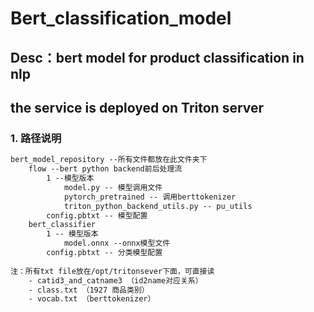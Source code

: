 # Bert_classification_model
## Desc：bert model for product classification in nlp
##       the service is deployed on Triton server
### 1. 路径说明
```html
bert_model_repository --所有文件都放在此文件夹下
    flow --bert python backend前后处理流
        1 --模型版本
            model.py -- 模型调用文件 
            pytorch_pretrained -- 调用berttokenizer
            triton_python_backend_utils.py -- pu_utils
        config.pbtxt -- 模型配置
    bert_classifier
        1 -- 模型版本
            model.onnx --onnx模型文件
        config.pbtxt -- 分类模型配置
    
注：所有txt file放在/opt/tritonsever下面，可直接读
    - catid3_and_catname3 （id2name对应关系）
    - class.txt （1927 商品类别）
    - vocab.txt （berttokenizer）
```
